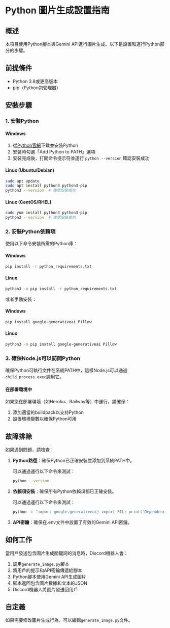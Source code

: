 # Python 圖片生成設置指南

## 概述

本項目使用Python腳本與Gemini API進行圖片生成。以下是設置和運行Python部分的步驟。

## 前提條件

- Python 3.8或更高版本
- pip（Python包管理器）

## 安裝步驟

### 1. 安裝Python

#### Windows

1. 從[Python官網](https://www.python.org/downloads/windows/)下載並安裝Python
2. 安裝時勾選「Add Python to PATH」選項
3. 安裝完成後，打開命令提示符並運行 `python --version` 確認安裝成功

#### Linux (Ubuntu/Debian)

```bash
sudo apt update
sudo apt install python3 python3-pip
python3 --version  # 確認安裝成功
```

#### Linux (CentOS/RHEL)

```bash
sudo yum install python3 python3-pip
python3 --version  # 確認安裝成功
```

### 2. 安裝Python依賴項

使用以下命令安裝所需的Python庫：

#### Windows

```bash
pip install -r python_requirements.txt
```

#### Linux

```bash
python3 -m pip install -r python_requirements.txt
```

或者手動安裝：

#### Windows

```bash
pip install google-generativeai Pillow
```

#### Linux

```bash
python3 -m pip install google-generativeai Pillow
```

### 3. 確保Node.js可以訪問Python

確保Python可執行文件在系統PATH中，這樣Node.js可以通過`child_process.exec`調用它。

#### 在部署環境中

如果您在部署環境（如Heroku、Railway等）中運行，請確保：

1. 添加適當的buildpack以支持Python
2. 設置環境變數以確保Python可用

## 故障排除

如果遇到問題，請檢查：

1. **Python路徑**：確保Python已正確安裝並添加到系統PATH中。

   可以通過運行以下命令來測試：

   ```bash
   python --version
   ```

2. **依賴項安裝**：確保所有Python依賴項都已正確安裝。

   可以通過運行以下命令來測試：

   ```bash
   python -c "import google.generativeai; import PIL; print('Dependencies installed successfully!')"
   ```

3. **API密鑰**：確保在.env文件中設置了有效的Gemini API密鑰。

## 如何工作

當用戶發送包含圖片生成關鍵詞的消息時，Discord機器人會：

1. 調用`generate_image.py`腳本
2. 將用戶的提示和API密鑰傳遞給腳本
3. Python腳本使用Gemini API生成圖片
4. 腳本返回包含圖片數據和文本的JSON
5. Discord機器人將圖片發送回用戶

## 自定義

如果需要修改圖片生成行為，可以編輯`generate_image.py`文件。